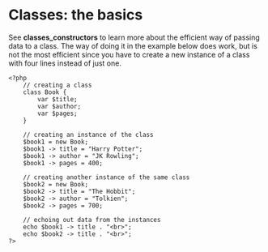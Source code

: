 # Classes: the basics

See **classes_constructors** to learn more about the efficient way of passing data to a class. The way of doing it in the example below does work, but is not the most efficient since you have to create a new instance of a class with four lines instead of just one.

    <?php
        // creating a class
        class Book {
            var $title;
            var $author;
            var $pages;
        }

        // creating an instance of the class
        $book1 = new Book;
        $book1 -> title = "Harry Potter";
        $book1 -> author = "JK Rowling";
        $book1 -> pages = 400;

        // creating another instance of the same class
        $book2 = new Book;
        $book2 -> title = "The Hobbit";
        $book2 -> author = "Tolkien";
        $book2 -> pages = 700;

        // echoing out data from the instances
        echo $book1 -> title . "<br>";
        echo $book2 -> title . "<br>";
    ?>